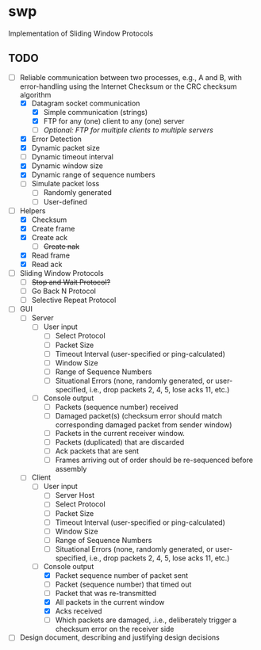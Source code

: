 # swp
Implementation of Sliding Window Protocols

## TODO
- [ ] Reliable communication between two processes, e.g., A and B, with error-handling using the Internet Checksum or the CRC checksum algorithm
  - [x] Datagram socket communication
    - [x] Simple communication (strings)
    - [x] FTP for any (one) client to any (one) server
    - [ ] _Optional: FTP for multiple clients to multiple servers_
  - [x] Error Detection
  - [x] Dynamic packet size
  - [ ] Dynamic timeout interval
  - [x] Dynamic window size
  - [x] Dynamic range of sequence numbers
  - [ ] Simulate packet loss
    - [ ] Randomly generated
    - [ ] User-defined

- [ ] Helpers
  - [x] Checksum
  - [x] Create frame
  - [x] Create ack
    - [ ] ~~Create nak~~
  - [x] Read frame
  - [x] Read ack

- [ ] Sliding Window Protocols
  - [ ] ~~Stop and Wait Protocol?~~
  - [ ] Go Back N Protocol
  - [ ] Selective Repeat Protocol

- [ ] GUI
  - [ ] Server
    - [ ] User input
      - [ ] Select Protocol
      - [ ] Packet Size
      - [ ] Timeout Interval (user-specified or ping-calculated)
      - [ ] Window Size
      - [ ] Range of Sequence Numbers
      - [ ] Situational Errors (none, randomly generated, or user-specified, i.e., drop packets 2, 4, 5, lose acks 11, etc.)
    - [ ] Console output
      - [ ] Packets (sequence number) received
      - [ ] Damaged packet(s) (checksum error should match corresponding damaged packet from sender window)
      - [ ] Packets in the current receiver window.
      - [ ] Packets (duplicated) that are discarded
      - [ ] Ack packets that are sent
      - [ ] Frames arriving out of order should be re-sequenced before assembly
  - [ ] Client
    - [ ] User input
      - [ ] Server Host
      - [ ] Select Protocol
      - [ ] Packet Size
      - [ ] Timeout Interval (user-specified or ping-calculated)
      - [ ] Window Size
      - [ ] Range of Sequence Numbers
      - [ ] Situational Errors (none, randomly generated, or user-specified, i.e., drop packets 2, 4, 5, lose acks 11, etc.)
    - [ ] Console output
      - [x] Packet sequence number of packet sent
      - [ ] Packet (sequence number) that timed out
      - [ ] Packet that was re-transmitted
      - [x] All packets in the current window
      - [x] Acks received
      - [ ] Which packets are damaged, .i.e., deliberately trigger a checksum error on the receiver side

- [ ] Design document, describing and justifying design decisions
